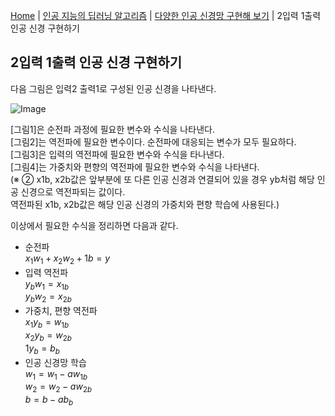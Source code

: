 [Home](./../../../README.md) | [인공 지능의 딥러닝 알고리즘](./../../README.md) | [다양한 인공 신경망 구현해 보기](./../README.md) | 2입력 1출력 인공 신경 구현하기

## 2입력 1출력 인공 신경 구현하기
다음 그림은 입력2 출력1로 구성된 인공 신경을 나타낸다.

![Image](https://github.com/user-attachments/assets/0ff01e93-0df4-476f-a4cb-ed0c52d08d6e)

[그림1]은 순전파 과정에 필요한 변수와 수식을 나타낸다.  
[그림2]는 역전파에 필요한 변수이다. 순전파에 대응되는 변수가 모두 필요하다.  
[그림3]은 입력의 역전파에 필요한 변수와 수식을 타나낸다.  
[그림4]는 가중치와 편향의 역전파에 필요한 변수와 수식을 나타낸다.  
(※ ② x1b, x2b값은 앞부분에 또 다른 인공 신경과 연결되어 있을 경우 yb처럼 해당 인공 신경으로 역전파되는 값이다.  
역전파된 x1b, x2b값은 해당 인공 신경의 가중치와 편향 학습에 사용된다.)

이상에서 필요한 수식을 정리하면 다음과 같다.
- 순전파  
$x_1 w_1 + x_2 w_2 + 1 b = y$
- 입력 역전파  
$y_b w_1 = x_{1b}$  
$y_b w_2 = x_{2b}$
- 가중치, 편향 역전파  
$x_1 y_b = w_{1b}$  
$x_2 y_b = w_{2b}$  
$1 y_b = b_b$
- 인공 신경망 학습  
$w_1 = w_1 - aw_{1b}$  
$w_2 = w_2 - aw_{2b}$  
$b = b - ab_b$
